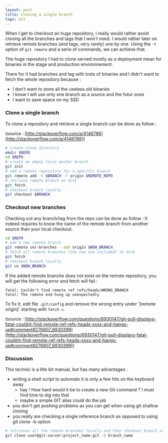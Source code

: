 ```yaml
---
layout: post
title: Cloning a single branch
tags: Git
---
```


When I get to checkout an huge repository, I really would rather avoid cloning all the branches and tags that I won't need. 
I would rather later on retrieve remote branches (and tags, very rarely) one by one.
Using the `-t` option of `git remote` and a serie of commands, we can achieve that.


The huge repository I had to clone served mostly as a deployment mean for binaries in the stage and production environnement.

There for it had branches and tag with losts of binaries and I didn't want to fetch the whole repository because :
* I don't want to store all the useless old binaries
* I know I will use only one branch as a source and the futur ones
* I want to save space on my SSD

### Clone a single branch
To clone a repository and retrieve a single branch can be done as follow :

(source : [http://stackoverflow.com/a/4146786](http://stackoverflow.com/a/4146786))

```sh
# create clone directory
mkdir $REPO
cd $REPO
# create an empty local master branch
git init
# add a remote repository for a specific branch
git remote add -t $BRANCH -f origin $REMOTE_REPO
# retrieve remote branch on disk
git fetch
# checkout branch locally
git checkout $BRANCH
```

### Checkout new branches
Checking out any branch/tag from the repo can be done as follow :
It indeed requires to know the name of the remote branch from another source than your local checkout.

```sh
cd $REPO
# add a new remote branch
git remote set-branches --add origin $NEW_BRANCH
# fetch all remote branches (the new one included) to disk
git fetch
# checkout branch locally
git co $NEW_BRANCH
```

If the added remote branche does not exist on the remote repository, you will get the following error and fetch will fail :

```
fatal: Couldn't find remote ref refs/heads/WRONG_BRANCH
fatal: The remote end hung up unexpectedly
```

To fix it, edit file `.git/config` and remove the wrong entry under '[remote origin]' starting with `fetch =`.

(source : [http://stackoverflow.com/questions/6930147/git-pull-displays-fatal-couldnt-find-remote-ref-refs-heads-xxxx-and-hangs-up#comment8276807_6930399](http://stackoverflow.com/questions/6930147/git-pull-displays-fatal-couldnt-find-remote-ref-refs-heads-xxxx-and-hangs-up#comment8276807_6930399))

### Discussion
This technic is a litle bit manual, but has many advantages :

* writing a shell script to automate it is only a few hits on the keyboard away
    - hay ! How hard would it be to create a new Git command ? I must find time to dig into that
    - maybe a simple GIT alias could do the job
* you don't get pushing problems as you can get when using git shallow cloning
* you really are checking a single reference branch as opposed to using git clone -b option

```sh
# retrieves all the remote branches locally and then checkout branch_name
git clone user@git-server:project_name.git -b branch_name
```
